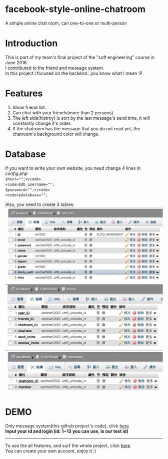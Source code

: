 # facebook-style-online-chatroom
A simple online chat room, can one-to-one or multi-person

# Introduction
This is part of my team's final project of the "soft engineering" course in June 2016.   
I contributed to the friend and message system.   
In this project I focused on the backend...you know what I mean :P   

# Features
1. Show friend list.
2. Can chat with your friends(more than 2 persons).
3. The left side(histroy) is sort by the last message's send time, it will constantly change it's order.
4. If the chatroom has the message that you do not read yet, the chatroom's background color will change.

# Database
If you want to write your own website, you need change 4 lines in *config.php*    
<code>$host="";</code>    
<code>$db_username="";</code>     
<code>$password="";</code>    
<code>$database="";</code>    

Also, you need to create 3 tables:
![](/img/1.png)
![](/img/2.png)
![](/img/3.png)


# DEMO
Only message system(this github project's code), click [here](http://140.116.245.148/WebCourse/students/f74026048/online-message/login.html)   
**Input your id and login (id: 1~13 you can use, is our test id)**

***


To use the all features, and surf the whole project, click [here](http://140.116.245.148/WebCourse/students/f74026048/softpro/self_info/signin.html)   
You can create your own account, enjoy it :)